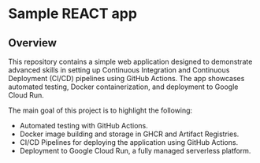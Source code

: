 # Sample REACT app

## Overview

This repository contains a simple web application designed to demonstrate advanced skills in setting up Continuous Integration and Continuous Deployment (CI/CD) pipelines using GitHub Actions. The app showcases automated testing, Docker containerization, and deployment to Google Cloud Run.

The main goal of this project is to highlight the following:

- Automated testing with GitHub Actions.
- Docker image building and storage in GHCR and Artifact Registries.
- CI/CD Pipelines for deploying the application using GitHub Actions.
- Deployment to Google Cloud Run, a fully managed serverless platform.

